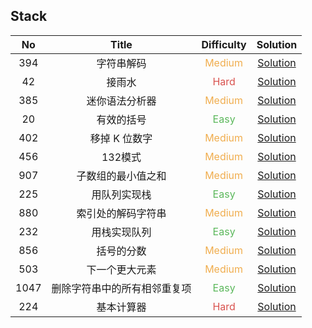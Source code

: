 ## Stack

|  No   |            Title             |            Difficulty             |                              Solution                              |
| :---: | :--------------------------: | :-------------------------------: | :----------------------------------------------------------------: |
|  394  |          字符串解码          | <font color=#F0AD4E>Medium</font> |              [Solution](decode_string/Solution.java)               |
|  42   |            接雨水            |  <font color=#D9534F>Hard</font>  |           [Solution](trapping_rain_water/Solution.java)            |
|  385  |        迷你语法分析器        | <font color=#F0AD4E>Medium</font> |               [Solution](mini_parser/Solution.java)                |
|  20   |          有效的括号          |  <font color=#5CB85C>Easy</font>  |            [Solution](valid_parentheses/Solution.java)             |
|  402  |        移掉 K 位数字         | <font color=#F0AD4E>Medium</font> |             [Solution](remove_k_digits/Solution.java)              |
|  456  |           132模式            | <font color=#F0AD4E>Medium</font> |               [Solution](_132Pattern/Solution.java)                |
|  907  |      子数组的最小值之和      | <font color=#F0AD4E>Medium</font> |         [Solution](sum_of_subarray_minimums/Solution.java)         |
|  225  |         用队列实现栈         |  <font color=#5CB85C>Easy</font>  |       [Solution](implement_stack_using_queues/MyStack.java)        |
|  880  |      索引处的解码字符串      | <font color=#F0AD4E>Medium</font> |         [Solution](decoded_string_at_index/Solution.java)          |
|  232  |         用栈实现队列         |  <font color=#5CB85C>Easy</font>  |       [Solution](implement_queue_using_stacks/MyQueue.java)        |
|  856  |          括号的分数          | <font color=#F0AD4E>Medium</font> |           [Solution](score_of_parentheses/Solution.java)           |
|  503  |        下一个更大元素        | <font color=#F0AD4E>Medium</font> |          [Solution](next_greater_elementII/Solution.java)          |
| 1047  | 删除字符串中的所有相邻重复项 |  <font color=#5CB85C>Easy</font>  | [Solution](remove_all_adjacent_duplicates_in_string/Solution.java) |
|  224  |          基本计算器          |  <font color=#D9534F>Hard</font>  |             [Solution](basic_calculator/Solution.java)             |
